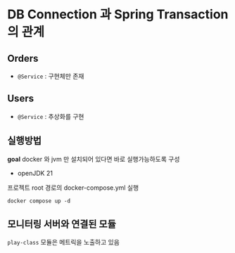 # DB Connection 과 Spring Transaction 의 관계


## Orders
- `@Service` : 구현체만 존재


## Users
- `@Service` : 추상화를 구현


## 실행방법
**goal** docker 와 jvm 만 설치되어 있다면 바로 실행가능하도록 구성

- openJDK 21

프로젝트 root 경로의 docker-compose.yml 실행
~~~shell
docker compose up -d
~~~


## 모니터링 서버와 연결된 모듈
`play-class` 모듈은 메트릭을 노출하고 있음